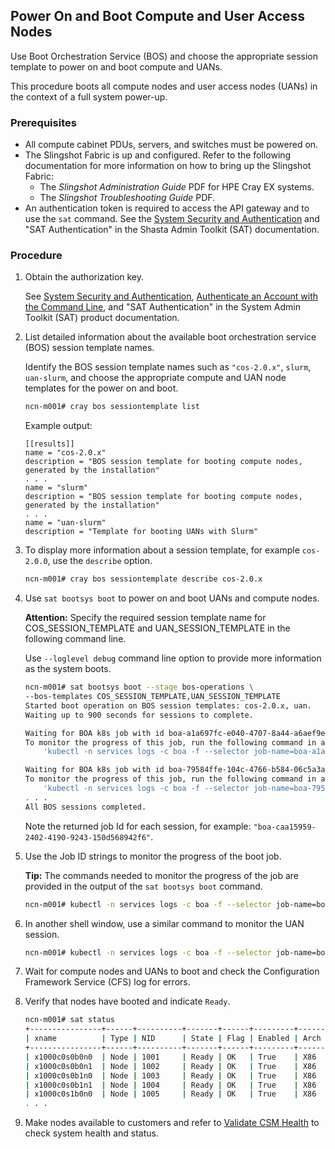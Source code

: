 

## Power On and Boot Compute and User Access Nodes

Use Boot Orchestration Service \(BOS\) and choose the appropriate session template to power on and boot compute and UANs.

This procedure boots all compute nodes and user access nodes \(UANs\) in the context of a full system power-up.

### Prerequisites

* All compute cabinet PDUs, servers, and switches must be powered on.
* The Slingshot Fabric is up and configured.
    Refer to the following documentation for more information on how to bring up the Slingshot Fabric:
    -  The *Slingshot Administration Guide* PDF for HPE Cray EX systems.
    -  The *Slingshot Troubleshooting Guide* PDF.
* An authentication token is required to access the API gateway and to use the `sat` command. See the [System Security and Authentication](../security_and_authentication/System_Security_and_Authentication.md) and "SAT Authentication" in the Shasta Admin Toolkit (SAT) documentation.

### Procedure

1.  Obtain the authorization key.

    See [System Security and Authentication](../security_and_authentication/System_Security_and_Authentication.md), [Authenticate an Account with the Command Line](../security_and_authentication/Authenticate_an_Account_with_the_Command_Line.md), and "SAT Authentication" in the System Admin Toolkit (SAT) product documentation.

2.  List detailed information about the available boot orchestration service \(BOS\) session template names.

    Identify the BOS session template names such as `"cos-2.0.x"`, `slurm`, `uan-slurm`, and choose the appropriate compute and UAN node templates for the power on and boot.

    ```bash
    ncn-m001# cray bos sessiontemplate list
    ``` 

    Example output:

    ```
    [[results]]
    name = "cos-2.0.x"
    description = "BOS session template for booting compute nodes, generated by the installation"
    . . .
    name = "slurm"
    description = "BOS session template for booting compute nodes, generated by the installation"
    . . .
    name = "uan-slurm"
    description = "Template for booting UANs with Slurm"

    ```

3.  To display more information about a session template, for example `cos-2.0.0`, use the `describe` option.

    ```bash
    ncn-m001# cray bos sessiontemplate describe cos-2.0.x
    ```

4.  Use `sat bootsys boot` to power on and boot UANs and compute nodes.

    **Attention:** Specify the required session template name for COS\_SESSION\_TEMPLATE and UAN\_SESSION\_TEMPLATE in the following command line.

    Use `--loglevel debug` command line option to provide more information as the system boots.

    ```bash
    ncn-m001# sat bootsys boot --stage bos-operations \
    --bos-templates COS_SESSION_TEMPLATE,UAN_SESSION_TEMPLATE
    Started boot operation on BOS session templates: cos-2.0.x, uan.
    Waiting up to 900 seconds for sessions to complete.

    Waiting for BOA k8s job with id boa-a1a697fc-e040-4707-8a44-a6aef9e4d6ea to complete. Session template: uan.
    To monitor the progress of this job, run the following command in a separate window:
        'kubectl -n services logs -c boa -f --selector job-name=boa-a1a697fc-e040-4707-8a44-a6aef9e4d6ea'

    Waiting for BOA k8s job with id boa-79584ffe-104c-4766-b584-06c5a3a60996 to complete. Session template: cos-2.0.0.
    To monitor the progress of this job, run the following command in a separate window:
        'kubectl -n services logs -c boa -f --selector job-name=boa-79584ffe-104c-4766-b584-06c5a3a60996'
    . . .
    All BOS sessions completed.
    ```

    Note the returned job Id for each session, for example: `"boa-caa15959-2402-4190-9243-150d568942f6"`.

5.  Use the Job ID strings to monitor the progress of the boot job.

    **Tip:** The commands needed to monitor the progress of the job are provided in the output of the `sat bootsys boot` command.

    ```bash
    ncn-m001# kubectl -n services logs -c boa -f --selector job-name=boa-caa15959-2402-4190-9243-150d568942f6
    ```

6.  In another shell window, use a similar command to monitor the UAN session.

    ```bash
    ncn-m001# kubectl -n services logs -c boa -f --selector job-name=boa-a1a697fc-e040-4707-8a44-a6aef9e4d6ea
    ```

7.  Wait for compute nodes and UANs to boot and check the Configuration Framework Service \(CFS\) log for errors.

8.  Verify that nodes have booted and indicate `Ready`.

    ```bash
    ncn-m001# sat status
    +----------------+------+----------+-------+------+---------+------+----------+-------------+----------+
    | xname          | Type | NID      | State | Flag | Enabled | Arch | Class    | Role        | Net Type |
    +----------------+------+----------+-------+------+---------+------+----------+-------------+----------+
    | x1000c0s0b0n0  | Node | 1001     | Ready | OK   | True    | X86  | Mountain | Compute     | Sling    |
    | x1000c0s0b0n1  | Node | 1002     | Ready | OK   | True    | X86  | Mountain | Compute     | Sling    |
    | x1000c0s0b1n0  | Node | 1003     | Ready | OK   | True    | X86  | Mountain | Compute     | Sling    |
    | x1000c0s0b1n1  | Node | 1004     | Ready | OK   | True    | X86  | Mountain | Compute     | Sling    |
    | x1000c0s1b0n0  | Node | 1005     | Ready | OK   | True    | X86  | Mountain | Compute     | Sling    |
    . . .
    ```

9. Make nodes available to customers and refer to [Validate CSM Health](../validate_csm_health.md) to check system health and status.



